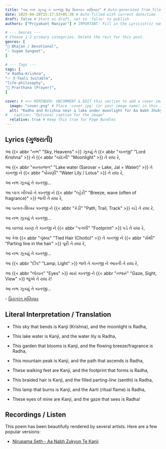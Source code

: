 ```yaml
---
title: "આ નભ ઝૂક્યું તે કાનજી by પ્રિયકાંત મણિયાર" # Auto-generated from filename
date: 2025-04-28T15:17:53+05:30 # Auto-filled with current date/time
draft: false # Start as draft, set to 'false' to publish
authors: ["Priyakant Maniyar"] # IMPORTANT: Fill in the Lyricist(s) name(s), e.g., ["Avinash Vyas"]

# --- Genres ---
# Choose 1-2 primary categories. Delete the rest for this post.
genres: [
"🙏 Bhajan / Devotional",
"🎶 Sugam Sangeet",
]

# --- Tags ---
tags: [
"༗ Radha-Krishna",
"✅ 3-Taali Suitable",
"life-philosophy",
"🙏 Prarthana (Prayer)",
]

cover: # <<< REMINDER: UNCOMMENT & EDIT this section to add a cover image!
  image: "cover.png" # Place 'cover.jpg' (or your image name) in this folder
  alt: "Radha and Krishna near a lake under moonlight for Aa Nabh Jhukyu"
#   caption: "Optional caption for the image"
  relative: true # Keep this true for Page Bundles
---
```


<!--
Quick Reminders:
- Fill in 'authors' above.
- Choose appropriate 'genres' and 'tags' from the commented lists, then delete the unused comments for this post. Add others if truly needed.
- Add a cover image by placing it in this folder and configuring the 'cover:' section.
- Use ## (H2) for the main sections below (Lyrics, Explanation, etc.).
- Use ### (H3) or **** (bold) for sub-points like word meanings.
- Use <abbr title="Definition">Word</abbr> for hover meanings.
- Set 'draft: false' in the front matter when ready to publish.
-->

## Lyrics (ગુજરાતી)

આ {{< abbr "નભ" "Sky, Heavens" >}} ઝૂક્યું તે {{< abbr "કાનજી" "Lord Krishna" >}} ને {{< abbr "ચાંદની" "Moonlight" >}} તે રાધા રે,

આ {{< abbr "સરવરજળ" "Lake water (Sarovar = Lake, Jal = Water)" >}} તે કાનજી ને {{< abbr "પોયણી" "Water Lily / Lotus" >}} તે રાધા રે,

આ નભ ઝૂક્યું તે કાનજી…

આ બાગ ખીલ્યો તે કાનજી ને {{< abbr "લ્હેરી" "Breeze, wave (often of fragrance)" >}} જતી તે રાધા રે,

આ પરવત-શિખર કાનજી ને {{< abbr "કેડી" "Path, Trail, Track" >}} ચડે તે રાધા રે,

આ નભ ઝૂક્યું તે કાનજી…

આ ચાલ્યાં ચરણ તે કાનજી ને {{< abbr "પગલી" "Footprint" >}} પડે તે રાધા રે,

આ કેશ {{< abbr "ગૂંથ્યા" "Tied Hair (Chotlo)" >}} તે કાનજી ને {{< abbr "સેંથી" "Parting line in the hair" >}} પૂરી તે રાધા રે,

આ નભ ઝૂક્યું તે કાનજી…

આ {{< abbr "દીપ" "Lamp, Light" >}} જલે તે કાનજી ને આરતી તે રાધા રે,

આ {{< abbr "લોચન" "Eyes" >}} મારાં કાનજી ને {{< abbr "નજરું" "Gaze, Sight, View" >}} જુએ તે રાધા રે!

આ નભ ઝૂક્યું તે કાનજી…

\- [પ્રિયકાંત મણિયાર](/authors/priyakant-maniyar)

## Literal Interpretation / Translation

- This sky that bends is Kanji (Krishna), and the moonlight is Radha,
- This lake water is Kanji, and the water lily is Radha,

- This garden that blooms is Kanji, and the flowing breeze/fragrance is Radha,
- This mountain peak is Kanji, and the path that ascends is Radha,

- These walking feet are Kanji, and the footprint that forms is Radha,
- This braided hair is Kanji, and the filled parting-line (senthi) is Radha,

- This lamp that burns is Kanji, and the Aarti (ritual flame) is Radha,
- These eyes of mine are Kanji, and the gaze that sees is Radha!

## Recordings / Listen

This poem has been beautifully rendered by several artists. Here are a few popular versions:

- [Nirupama Seth - Aa Nabh Zukyun Te Kanji](https://www.youtube.com/watch?v=TF8e-qvHm00)
